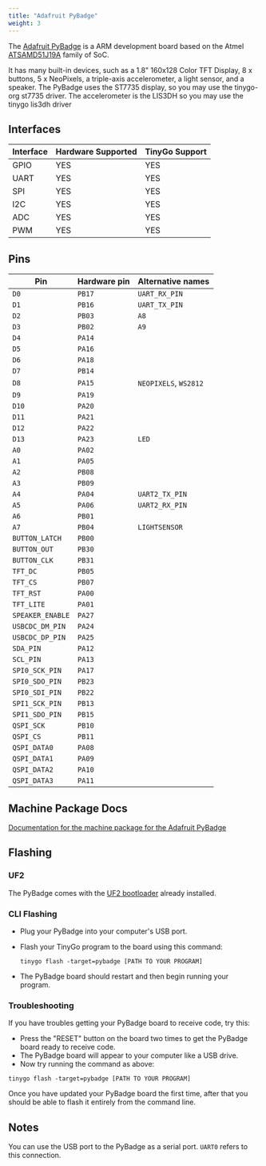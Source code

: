```yaml
---
title: "Adafruit PyBadge"
weight: 3
---
```


The [Adafruit PyBadge](https://www.adafruit.com/product/4200) is a ARM development board based on the Atmel [ATSAMD51J19A](https://www.microchip.com/wwwproducts/en/ATSAMD51J19A) family of SoC.

It has many built-in devices, such as a 1.8" 160x128 Color TFT Display, 8 x buttons, 5 x NeoPixels, a triple-axis accelerometer, a light sensor, and a speaker. The PyBadge uses the ST7735 display, so you may use the tinygo-org st7735 driver. The accelerometer is the LIS3DH so you may use the tinygo lis3dh driver

## Interfaces

| Interface | Hardware Supported | TinyGo Support |
| --------- | ------------- | ----- |
| GPIO      | YES | YES |
| UART      | YES | YES |
| SPI      | YES | YES |
| I2C      | YES | YES |
| ADC      | YES | YES |
| PWM      | YES | YES |

## Pins

| Pin               | Hardware pin | Alternative names |
| ----------------- | ------------ | ----------------- |
| `D0`              | `PB17`       | `UART_RX_PIN`     |
| `D1`              | `PB16`       | `UART_TX_PIN`     |
| `D2`              | `PB03`       | `A8`              |
| `D3`              | `PB02`       | `A9`              |
| `D4`              | `PA14`       |                   |
| `D5`              | `PA16`       |                   |
| `D6`              | `PA18`       |                   |
| `D7`              | `PB14`       |                   |
| `D8`              | `PA15`       | `NEOPIXELS`, `WS2812` |
| `D9`              | `PA19`       |                   |
| `D10`             | `PA20`       |                   |
| `D11`             | `PA21`       |                   |
| `D12`             | `PA22`       |                   |
| `D13`             | `PA23`       | `LED`             |
| `A0`              | `PA02`       |                   |
| `A1`              | `PA05`       |                   |
| `A2`              | `PB08`       |                   |
| `A3`              | `PB09`       |                   |
| `A4`              | `PA04`       | `UART2_TX_PIN`    |
| `A5`              | `PA06`       | `UART2_RX_PIN`    |
| `A6`              | `PB01`       |                   |
| `A7`              | `PB04`       | `LIGHTSENSOR`     |
| `BUTTON_LATCH`    | `PB00`       |                   |
| `BUTTON_OUT`      | `PB30`       |                   |
| `BUTTON_CLK`      | `PB31`       |                   |
| `TFT_DC`          | `PB05`       |                   |
| `TFT_CS`          | `PB07`       |                   |
| `TFT_RST`         | `PA00`       |                   |
| `TFT_LITE`        | `PA01`       |                   |
| `SPEAKER_ENABLE`  | `PA27`       |                   |
| `USBCDC_DM_PIN`   | `PA24`       |                   |
| `USBCDC_DP_PIN`   | `PA25`       |                   |
| `SDA_PIN`         | `PA12`       |                   |
| `SCL_PIN`         | `PA13`       |                   |
| `SPI0_SCK_PIN`    | `PA17`       |                   |
| `SPI0_SDO_PIN`    | `PB23`       |                   |
| `SPI0_SDI_PIN`    | `PB22`       |                   |
| `SPI1_SCK_PIN`    | `PB13`       |                   |
| `SPI1_SDO_PIN`    | `PB15`       |                   |
| `QSPI_SCK`        | `PB10`       |                   |
| `QSPI_CS`         | `PB11`       |                   |
| `QSPI_DATA0`      | `PA08`       |                   |
| `QSPI_DATA1`      | `PA09`       |                   |
| `QSPI_DATA2`      | `PA10`       |                   |
| `QSPI_DATA3`      | `PA11`       |                   |

## Machine Package Docs

[Documentation for the machine package for the Adafruit PyBadge](../machine/pybadge)

## Flashing

### UF2

The PyBadge comes with the [UF2 bootloader](https://github.com/Microsoft/uf2) already installed.

### CLI Flashing

- Plug your PyBadge into your computer's USB port.
- Flash your TinyGo program to the board using this command:

    ```shell
    tinygo flash -target=pybadge [PATH TO YOUR PROGRAM]
    ```

- The PyBadge board should restart and then begin running your program.

### Troubleshooting

If you have troubles getting your PyBadge board to receive code, try this:

- Press the "RESET" button on the board two times to get the PyBadge board ready to receive code.
- The PyBadge board will appear to your computer like a USB drive.
- Now try running the command as above:


```shell
tinygo flash -target=pybadge [PATH TO YOUR PROGRAM]
```

Once you have updated your PyBadge board the first time, after that you should be able to flash it entirely from the command line.

## Notes

You can use the USB port to the PyBadge as a serial port. `UART0` refers to this connection.
